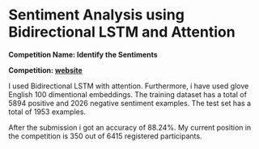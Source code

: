 <h1>Sentiment Analysis using Bidirectional LSTM and Attention</h1>
<p><b>Competition Name: Identify the Sentiments</b></p>
<p><b>Competition: <a href="https://datahack.analyticsvidhya.com/contest/all" >website</a></b></p>
<p>I used Bidirectional LSTM with attention. Furthermore, i have used glove English 100 dimentional embeddings. The 
training dataset has a total of 5894 positive and 2026 negative sentiment examples. The test set has a total of 
1953 examples.</p>
<p>After the submission i got an accuracy of 88.24%. My current position in the competition is 350 out of 6415 registered participants.</p>
